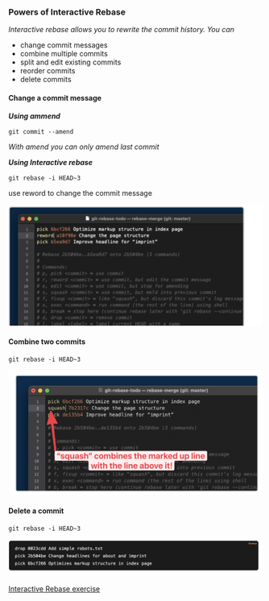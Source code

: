### Powers of Interactive Rebase

_Interactive rebase allows you to rewrite the commit history. You can_

- change commit messages
- combine multiple commits
- split and edit existing commits
- reorder commits
- delete commits

#### Change a commit message

**_Using ammend_**

```shell
git commit --amend
```

_With amend you can only amend last commit_

**_Using Interactive rebase_**

```shell
git rebase -i HEAD~3
```

use reword to change the commit message

![Alt text](../images/image-18.png)

#### Combine two commits

```shell
git rebase -i HEAD~3
```

![Alt text](../images/image-19.png)

#### Delete a commit

```shell
git rebase -i HEAD~3
```

![Alt text](../images/image-20.png)

[Interactive Rebase exercise](../exercises/interactiveRebaseExercise.md)
